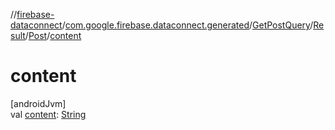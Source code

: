 //[firebase-dataconnect](../../../../../index.md)/[com.google.firebase.dataconnect.generated](../../../index.md)/[GetPostQuery](../../index.md)/[Result](../index.md)/[Post](index.md)/[content](content.md)

# content

[androidJvm]\
val [content](content.md): [String](https://kotlinlang.org/api/latest/jvm/stdlib/kotlin/-string/index.html)
